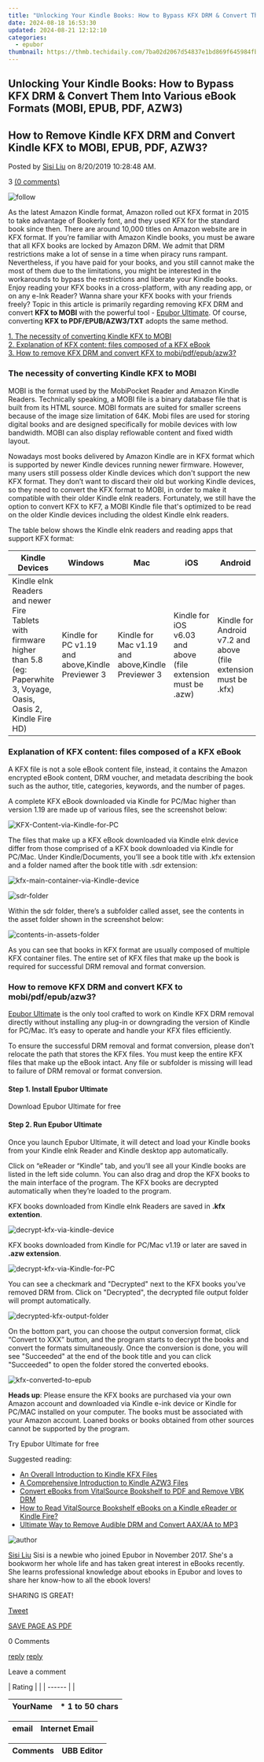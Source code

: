 ```yaml
---
title: "Unlocking Your Kindle Books: How to Bypass KFX DRM & Convert Them Into Various eBook Formats (MOBI, EPUB, PDF, AZW3)"
date: 2024-08-18 16:53:30
updated: 2024-08-21 12:12:10
categories:
  - epubor
thumbnail: https://thmb.techidaily.com/7ba02d2067d54837e1bd869f645984fb69141a6a34b2694ff1529f9b0220b04e.jpg
---
```


## Unlocking Your Kindle Books: How to Bypass KFX DRM & Convert Them Into Various eBook Formats (MOBI, EPUB, PDF, AZW3)

## How to Remove Kindle KFX DRM and Convert Kindle KFX to MOBI, EPUB, PDF, AZW3?

Posted by [Sisi Liu](https://www.facebook.com/sisi.liu.737) on 8/20/2019 10:28:48 AM.

3 [(0 comments)](http://www.epubor.com/#comment-area) 



![follow](http://www.epubor.com/images/follow.png)

As the latest Amazon Kindle format, Amazon rolled out KFX format in 2015 to take advantage of Bookerly font, and they used KFX for the standard book since then. There are around 10,000 titles on Amazon website are in KFX format. If you’re familiar with Amazon Kindle books, you must be aware that all KFX books are locked by Amazon DRM. We admit that DRM restrictions make a lot of sense in a time when piracy runs rampant. Nevertheless, if you have paid for your books, and you still cannot make the most of them due to the limitations, you might be interested in the workarounds to bypass the restrictions and liberate your Kindle books. Enjoy reading your KFX books in a cross-platform, with any reading app, or on any e-Ink Reader? Wanna share your KFX books with your friends freely? Topic in this article is primarily regarding removing KFX DRM and convert **KFX to MOBI** with the powerful tool - [Epubor Ultimate](https://tools.techidaily.com/epubor/ultimate/). Of course, converting **KFX to PDF/EPUB/AZW3/TXT** adopts the same method.

[1\. The necessity of converting Kindle KFX to MOBI](https://tools.techidaily.com/epubor/products/)   
[2\. Explanation of KFX content: files composed of a KFX eBook](https://tools.techidaily.com/epubor/products/)  
[3\. How to remove KFX DRM and convert KFX to mobi/pdf/epub/azw3?](https://tools.techidaily.com/epubor/products/)

### The necessity of converting Kindle KFX to MOBI

MOBI is the format used by the MobiPocket Reader and Amazon Kindle Readers. Technically speaking, a MOBI file is a binary database file that is built from its HTML source. MOBI formats are suited for smaller screens because of the image size limitation of 64K. Mobi files are used for storing digital books and are designed specifically for mobile devices with low bandwidth. MOBI can also display reflowable content and fixed width layout.

Nowadays most books delivered by Amazon Kindle are in KFX format which is supported by newer Kindle devices running newer firmware. However, many users still possess older Kindle devices which don't support the new KFX format. They don’t want to discard their old but working Kindle devices, so they need to convert the KFX format to MOBI, in order to make it compatible with their older Kindle eInk readers. Fortunately, we still have the option to convert KFX to KF7, a MOBI Kindle file that's optimized to be read on the older Kindle devices including the oldest Kindle eInk readers.

The table below shows the Kindle eInk readers and reading apps that support KFX format:

| Kindle Devices                                                                                                                      | Windows                                          | Mac                                               | iOS                                                          | Android                                                         |
| ----------------------------------------------------------------------------------------------------------------------------------- | ------------------------------------------------ | ------------------------------------------------- | ------------------------------------------------------------ | --------------------------------------------------------------- |
| Kindle eInk Readers and newer Fire Tablets with firmware higher than 5.8 (eg: Paperwhite 3, Voyage, Oasis, Oasis 2, Kindle Fire HD) | Kindle for PC v1.19 and above,Kindle Previewer 3 | Kindle for Mac v1.19 and above,Kindle Previewer 3 | Kindle for iOS v6.03 and above (file extension must be .azw) | Kindle for Android v7.2 and above (file extension must be .kfx) |

### Explanation of KFX content: files composed of a KFX eBook

A KFX file is not a sole eBook content file, instead, it contains the Amazon encrypted eBook content, DRM voucher, and metadata describing the book such as the author, title, categories, keywords, and the number of pages.

A complete KFX eBook downloaded via Kindle for PC/Mac higher than version 1.19 are made up of various files, see the screenshot below:

![KFX-Content-via-Kindle-for-PC](http://www.epubor.com/images/uppic/KFX-Content-via-Kindle-for-PC.png)

The files that make up a KFX eBook downloaded via Kindle eInk device differ from those comprised of a KFX book downloaded via Kindle for PC/Mac. Under Kindle/Documents, you’ll see a book title with .kfx extension and a folder named after the book title with .sdr extension:

![kfx-main-container-via-Kindle-device](http://www.epubor.com/images/uppic/kfx-main-container-via-Kindle-device.png)

![sdr-folder](http://www.epubor.com/images/uppic/sdr-folder.png)

Within the sdr folder, there’s a subfolder called asset, see the contents in the asset folder shown in the screenshot below:

![contents-in-assets-folder](http://www.epubor.com/images/uppic/contents-in-assets-folder.png)

As you can see that books in KFX format are usually composed of multiple KFX container files. The entire set of KFX files that make up the book is required for successful DRM removal and format conversion.

### How to remove KFX DRM and convert KFX to mobi/pdf/epub/azw3?

[Epubor Ultimate](https://tools.techidaily.com/epubor/ultimate/) is the only tool crafted to work on Kindle KFX DRM removal directly without installing any plug-in or downgrading the version of Kindle for PC/Mac. It’s easy to operate and handle your KFX files efficiently.

To ensure the successful DRM removal and format conversion, please don’t relocate the path that stores the KFX files. You must keep the entire KFX files that make up the eBook intact. Any file or subfolder is missing will lead to failure of DRM removal or format conversion.

#### Step 1\. Install Epubor Ultimate

Download Epubor Ultimate for free

[](https://tools.techidaily.com/epubor/ultimate/) [](https://tools.techidaily.com/epubor/ultimate/) 

#### Step 2\. Run Epubor Ultimate

Once you launch Epubor Ultimate, it will detect and load your Kindle books from your Kindle eInk Reader and Kindle desktop app automatically.

Click on “eReader or “Kindle” tab, and you’ll see all your Kindle books are listed in the left side column. You can also drag and drop the KFX books to the main interface of the program. The KFX books are decrypted automatically when they’re loaded to the program.

KFX books downloaded from Kindle eInk Readers are saved in **.kfx extention**.

![decrypt-kfx-via-kindle-device](http://www.epubor.com/images/uppic/decrypt-kfx-via-kindle-device.png)

KFX books downloaded from Kindle for PC/Mac v1.19 or later are saved in **.azw extension**.

![decrypt-kfx-via-Kindle-for-PC](http://www.epubor.com/images/uppic/decrypt-kfx-via-Kindle-for-PC.png)

 You can see a checkmark and "Decrypted" next to the KFX books you've removed DRM from. Click on "Decrypted", the decrypted file output folder will prompt automatically.

![decrypted-kfx-output-folder](http://www.epubor.com/images/uppic/decrypted-kfx-output-folder.png)

On the bottom part, you can choose the output conversion format, click “Convert to XXX” button, and the program starts to decrypt the books and convert the formats simultaneously. Once the conversion is done, you will see "Succeeded" at the end of the book title and you can click "Succeeded" to open the folder stored the converted ebooks.

![kfx-converted-to-epub](http://www.epubor.com/images/uppic/kfx-converted-to-epub.png)

**Heads up**: Please ensure the KFX books are purchased via your own Amazon account and downloaded via Kindle e-ink device or Kindle for PC/MAC installed on your computer. The books must be associated with your Amazon account. Loaned books or books obtained from other sources cannot be supported by the program.

Try Epubor Ultimate for free

[](https://tools.techidaily.com/epubor/ultimate/) [](https://tools.techidaily.com/epubor/ultimate/) 

Suggested reading:

* [An Overall Introduction to Kindle KFX Files](https://tools.techidaily.com/epubor/products/)
* [A Comprehensive Introduction to Kindle AZW3 Files](https://tools.techidaily.com/epubor/products/)
* [Convert eBooks from VitalSource Bookshelf to PDF and Remove VBK DRM](https://tools.techidaily.com/epubor/products/)
* [How to Read VitalSource Bookshelf eBooks on a Kindle eReader or Kindle Fire?](https://tools.techidaily.com/epubor/products/)
* [Ultimate Way to Remove Audible DRM and Convert AAX/AA to MP3](https://tools.techidaily.com/epubor/ultimate/)

![author](http://www.epubor.com/images/uppic/Sisi.png)

[Sisi Liu](https://www.facebook.com/sisi.liu.737) Sisi is a newbie who joined Epubor in November 2017\. She's a bookworm her whole life and has taken great interest in eBooks recently. She learns professional knowledge about ebooks in Epubor and loves to share her know-how to all the ebook lovers!

SHARING IS GREAT!

[Tweet](https://twitter.com/share) 

[SAVE PAGE AS PDF](https://tools.techidaily.com/epubor/products/) 



0 Comments

[reply](https://tools.techidaily.com/epubor/products/) [reply](https://tools.techidaily.com/epubor/products/) 

Leave a comment

| Rating |  |
| ------ |  |

| YourName | \*  1 to 50 chars |
| -------- | ----------------- |

| email | Internet Email |
| ----- | -------------- |

| Comments | UBB Editor |
| -------- | ---------- |

<ins class="adsbygoogle"
     style="display:block"
     data-ad-format="autorelaxed"
     data-ad-client="ca-pub-7571918770474297"
     data-ad-slot="1223367746"></ins>



<ins class="adsbygoogle"
     style="display:block"
     data-ad-client="ca-pub-7571918770474297"
     data-ad-slot="8358498916"
     data-ad-format="auto"
     data-full-width-responsive="true"></ins>
